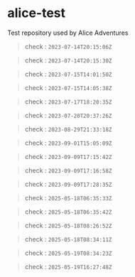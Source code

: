 # alice-test
Test repository used by Alice Adventures

> check : `2023-07-14T20:15:06Z`

> check : `2023-07-14T20:15:30Z`

> check : `2023-07-15T14:01:50Z`

> check : `2023-07-15T14:05:38Z`

> check : `2023-07-17T18:20:35Z`

> check : `2023-07-20T20:37:26Z`

> check : `2023-08-29T21:33:18Z`

> check : `2023-09-01T15:05:09Z`

> check : `2023-09-09T17:15:42Z`

> check : `2023-09-09T17:16:58Z`

> check : `2023-09-09T17:28:35Z`

> check : `2025-05-18T06:35:33Z`

> check : `2025-05-18T06:35:42Z`

> check : `2025-05-18T08:26:52Z`

> check : `2025-05-18T08:34:11Z`

> check : `2025-05-19T08:34:23Z`

> check : `2025-05-19T16:27:48Z`

